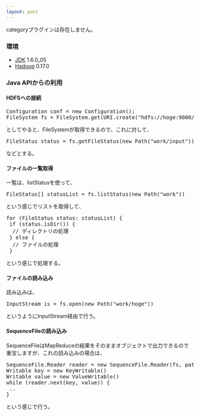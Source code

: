 ```yaml
---
layout: post
---
```

<p><span class="error">categoryプラグインは存在しません。</span></p>
<h3>環境</h3>
<ul>
<li><a href="http://java.sun.com/j2se/">JDK</a> 1.6.0_05</li>
<li><a href="http://hadoop.apache.org/core/">Hadoop</a> 0.17.0</li>
</ul>
<h3>Java APIからの利用</h3>
<h4>HDFSへの接続</h4>
<pre>Configuration conf = new Configuration();
FileSystem fs = FileSystem.get(URI.create(&quot;hdfs://hoge:9000/&quot;), conf);
</pre>
<p>としてやると、FileSystemが取得できるので、これに対して、</p>
<pre>FileStatus status = fs.getFileStatus(new Path(&quot;work/input&quot;))
</pre>
<p>などとする。</p>
<h4>ファイルの一覧取得</h4>
<p>一覧は、listStatusを使って、</p>
<pre>FileStatus[] statusList = fs.listStatus(new Path(&quot;work&quot;))
</pre>
<p>という感じでリストを取得して、</p>
<pre>for (FileStatus status: statusList) {
 if (status.isDir()) {
  // ディレクトリの処理
 } else {
  // ファイルの処理
 }
</pre>
<p>という感じで処理する。</p>
<h4>ファイルの読み込み</h4>
<p>読み込みは、</p>
<pre>InputStream is = fs.open(new Path(&quot;work/hoge&quot;))
</pre>
<p>というようにInputStream経由で行う。</p>
<h4>SequenceFileの読み込み</h4>
<p>SequenceFileはMapReduceの結果をそのままオブジェクトで出力できるので重宝しますが、これの読み込みの場合は、</p>
<pre>SequenceFile.Reader reader = new SequenceFile.Reader(fs, path, fs.getConf());
Writable key = new KeyWritable()
Writable value = new ValueWritable()
while (reader.next(key, value)) {
 ..
}
</pre>
<p>という感じで行う。</p>
